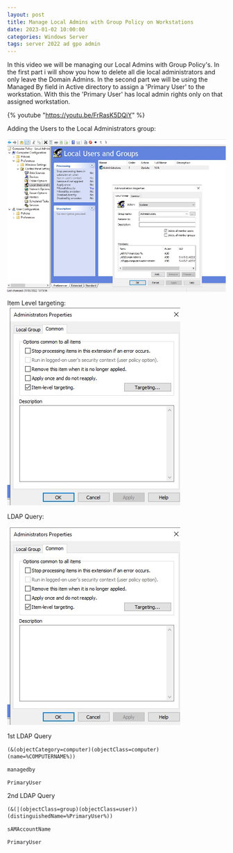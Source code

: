 ```yaml
---
layout: post
title: Manage Local Admins with Group Policy on Workstations
date: 2023-01-02 10:00:00
categories: Windows Server
tags: server 2022 ad gpo admin
---
```


In this video we will be managing our Local Admins with Group Policy's.
In the first part i will show you how to delete all die local administrators and only leave the Domain Admins.
In the second part we will be using the Managed By field in Active directory to assign a 'Primary User' to the workstation. With this the 'Primary User' has local admin rights only on that assigned workstation.

{% youtube "https://youtu.be/FrRasK5DQiY" %}

Adding the Users to the Local Administrators group:

![Assign users](/assets/primaryuserlocaladmin/primaryuserlocaladmin_assign.jpg)

Item Level targeting:
![Item Level targeting](/assets/primaryuserlocaladmin/primaryuserlocaladmin_itemlvltargeting.jpg)

LDAP Query:

![LDAP Query](/assets/primaryuserlocaladmin/primaryuserlocaladmin_itemlvltargeting.jpg)

1st LDAP Query
```Filter
(&(objectCategory=computer)(objectClass=computer)(name=%COMPUTERNAME%))
```
```Attribute
managedby
```
```Environment variable name
PrimaryUser
```

2nd LDAP Query
```Filter
(&(|(objectClass=group)(objectClass=user))(distinguishedName=%PrimaryUser%))
```
```Attribute
sAMAccountName
```
```Environment variable name
PrimaryUser
```


